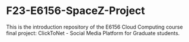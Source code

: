 # F23-E6156-SpaceZ-Project
This is the introduction repository of the E6156 Cloud Computing course final project: ClickToNet - Social Media Platform for Graduate students.
